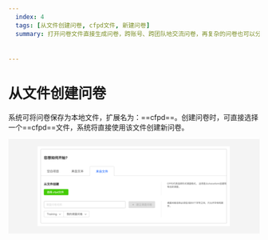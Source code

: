 ```yaml
---
  index: 4
  tags: [从文件创建问卷, cfpd文件, 新建问卷]
  summary: 打开问卷文件直接生成问卷，跨账号、跨团队地交流问卷，再复杂的问卷也可以分享了。

  
---
```


# 从文件创建问卷

系统可将问卷保存为本地文件，扩展名为：==cfpd==。创建问卷时，可直接选择一个==cfpd==文件，系统将直接使用该文件创建新问卷。

<img src='./assets/04fromSurveyFile/fromSurveyFile.png'>

